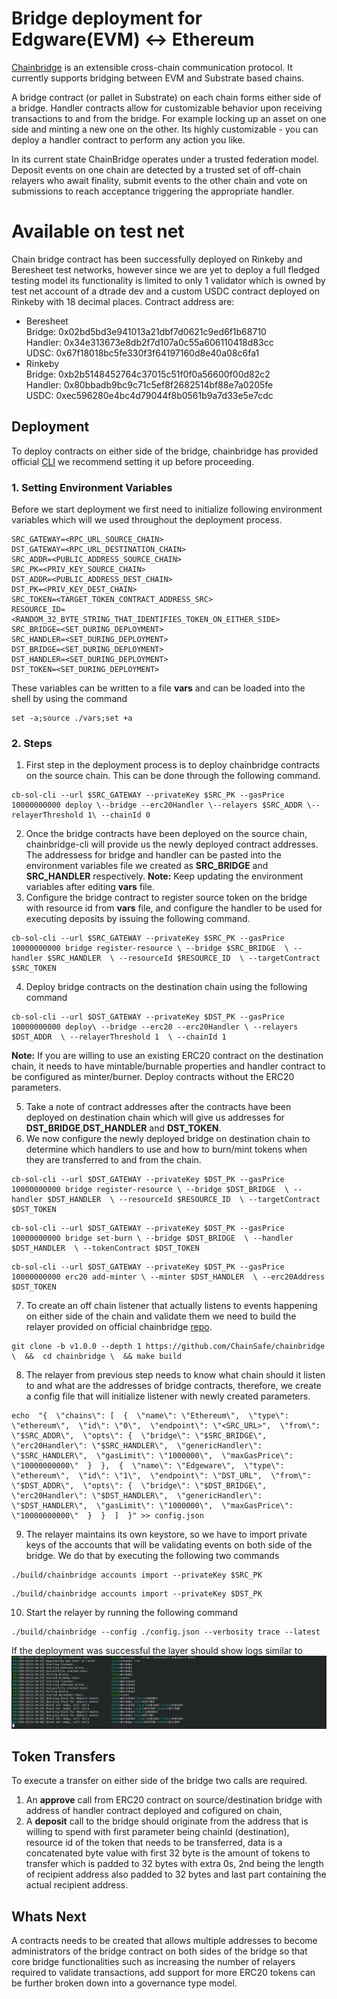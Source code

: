 # Bridge deployment for Edgware(EVM) <-> Ethereum
[Chainbridge](https://github.com/ChainSafe/ChainBridge) is an extensible cross-chain communication protocol. It currently supports bridging between EVM and Substrate based chains.

A bridge contract (or pallet in Substrate) on each chain forms either side of a bridge. Handler contracts allow for customizable behavior upon receiving transactions to and from the bridge. For example locking up an asset on one side and minting a new one on the other. Its highly customizable - you can deploy a handler contract to perform any action you like.

In its current state ChainBridge operates under a trusted federation model. Deposit events on one chain are detected by a trusted set of off-chain relayers who await finality, submit events to the other chain and vote on submissions to reach acceptance triggering the appropriate handler.

# Available on test net
Chain bridge contract has been successfully deployed on Rinkeby and Beresheet test networks, however since we are yet to deploy a full fledged testing model
its functionality is limited to only 1 validator which is owned by test net account of a dtrade dev and a custom USDC contract deployed on Rinkeby with 18 decimal places.
Contract address are:
* Beresheet\
  Bridge: 0x02bd5bd3e941013a21dbf7d0621c9ed6f1b68710\
  Handler: 0x34e313673e8db2f7d107a0c55a606110418d83cc\
  UDSC: 0x67f18018bc5fe330f3f64197160d8e40a08c6fa1
* Rinkeby\
  Bridge: 0xb2b5148452764c37015c51f0f0a56600f00d82c2\
  Handler: 0x80bbadb9bc9c71c5ef8f2682514bf88e7a0205fe\
  USDC: 0xec596280e4bc4d79044f8b0561b9a7d33e5e7cdc
## Deployment
To deploy contracts on either side of the bridge, chainbridge has provided official [CLI](https://github.com/ChainSafe/chainbridge-deploy) we recommend setting it up before proceeding.

### 1. Setting Environment Variables
Before we start deployment we first need to initialize following environment variables which will we used throughout the deployment process.
```console
SRC_GATEWAY=<RPC_URL_SOURCE_CHAIN>
DST_GATEWAY=<RPC_URL_DESTINATION_CHAIN>
SRC_ADDR=<PUBLIC_ADDRESS_SOURCE_CHAIN>
SRC_PK=<PRIV_KEY_SOURCE_CHAIN>
DST_ADDR=<PUBLIC_ADDRESS_DEST_CHAIN>
DST_PK=<PRIV_KEY_DEST_CHAIN>
SRC_TOKEN=<TARGET_TOKEN_CONTRACT_ADDRESS_SRC>
RESOURCE_ID=<RANDOM_32_BYTE_STRING_THAT_IDENTIFIES_TOKEN_ON_EITHER_SIDE>
SRC_BRIDGE=<SET_DURING_DEPLOYMENT>
SRC_HANDLER=<SET_DURING_DEPLOYMENT>
DST_BRIDGE=<SET_DURING_DEPLOYMENT>
DST_HANDLER=<SET_DURING_DEPLOYMENT>
DST_TOKEN=<SET_DURING_DEPLOYMENT>
```
These variables can be written to a file **vars** and can be loaded into the shell by using the command 
```console
set -a;source ./vars;set +a
``` 

### 2. Steps

1. First step in the deployment process is to deploy chainbridge contracts on the source chain. This can be done through the following command.
```console
cb-sol-cli --url $SRC_GATEWAY --privateKey $SRC_PK --gasPrice 10000000000 deploy \--bridge --erc20Handler \--relayers $SRC_ADDR \--relayerThreshold 1\ --chainId 0
```
2. Once the bridge contracts have been deployed on the source chain, chainbridge-cli will provide us the newly deployed contract addresses. The addressess for bridge and handler can be pasted into the environment variables file we created as **SRC_BRIDGE** and **SRC_HANDLER** respectively.
**Note:** Keep updating the environment variables after editing **vars** file.
3. Configure the bridge contract to register source token on the bridge with resource id from **vars** file, and configure the handler to be used for executing deposits by issuing the following command.
```console
cb-sol-cli --url $SRC_GATEWAY --privateKey $SRC_PK --gasPrice 10000000000 bridge register-resource \ --bridge $SRC_BRIDGE  \ --handler $SRC_HANDLER  \ --resourceId $RESOURCE_ID  \ --targetContract $SRC_TOKEN
```
4. Deploy bridge contracts on the destination chain using the following command
```console
cb-sol-cli --url $DST_GATEWAY --privateKey $DST_PK --gasPrice 10000000000 deploy\ --bridge --erc20 --erc20Handler \ --relayers $DST_ADDR  \ --relayerThreshold 1  \ --chainId 1
```
**Note:** If you are willing to use an existing ERC20 contract on the destination chain, it needs to have mintable/burnable properties and handler contract to be configured as minter/burner. Deploy contracts without the ERC20 parameters.

5. Take a note of contract addresses after the contracts have been deployed on destination chain which will give us addresses for **DST_BRIDGE**,**DST_HANDLER** and **DST_TOKEN**.
6. We now configure the newly deployed bridge on destination chain to determine which handlers to use and how to burn/mint tokens when they are transferred to and from the chain.
```console
cb-sol-cli --url $DST_GATEWAY --privateKey $DST_PK --gasPrice 10000000000 bridge register-resource \ --bridge $DST_BRIDGE  \ --handler $DST_HANDLER  \ --resourceId $RESOURCE_ID  \ --targetContract $DST_TOKEN
```
```console
cb-sol-cli --url $DST_GATEWAY --privateKey $DST_PK --gasPrice 10000000000 bridge set-burn \ --bridge $DST_BRIDGE  \ --handler $DST_HANDLER  \ --tokenContract $DST_TOKEN
```
```console
cb-sol-cli --url $DST_GATEWAY --privateKey $DST_PK --gasPrice 10000000000 erc20 add-minter \ --minter $DST_HANDLER  \ --erc20Address $DST_TOKEN
```
7. To create an off chain listener that actually listens to events happening on either side of the chain and validate them we need to build the relayer provided on official chainbridge [repo](https://github.com/ChainSafe/chainbridge).
```console
git clone -b v1.0.0 --depth 1 https://github.com/ChainSafe/chainbridge \  &&  cd chainbridge \  && make build
```
8. The relayer from previous step needs to know what chain should it listen to and what are the addresses of bridge contracts, therefore, we create a config file that will initialize listener with newly created parameters.  
```console
echo  "{  \"chains\": [  {  \"name\": \"Ethereum\",  \"type\": \"ethereum\",  \"id\": \"0\",  \"endpoint\": \"<SRC_URL>",  \"from\": \"$SRC_ADDR\",  \"opts\": {  \"bridge\": \"$SRC_BRIDGE\",  \"erc20Handler\": \"$SRC_HANDLER\",  \"genericHandler\": \"$SRC_HANDLER\",  \"gasLimit\": \"1000000\",  \"maxGasPrice\": \"10000000000\"  }  },  {  \"name\": \"Edgeware\",  \"type\": \"ethereum\",  \"id\": \"1\",  \"endpoint\": \"DST_URL",  \"from\": \"$DST_ADDR\",  \"opts\": {  \"bridge\": \"$DST_BRIDGE\",  \"erc20Handler\": \"$DST_HANDLER\",  \"genericHandler\": \"$DST_HANDLER\",  \"gasLimit\": \"1000000\",  \"maxGasPrice\": \"10000000000\"  }  }  ]  }" >> config.json
```
9. The relayer maintains its own keystore, so we have to import private keys of the accounts that will be validating events on both side of the bridge. We do that by executing the following two commands
```console
./build/chainbridge accounts import --privateKey $SRC_PK
```
```console
./build/chainbridge accounts import --privateKey $DST_PK
```
10. Start the relayer by running the following command
```console
./build/chainbridge --config ./config.json --verbosity trace --latest
```
If the deployment was successful the layer should show logs similar to
![plot](./assets/bridge.png)


## Token Transfers

To execute a transfer on either side of the bridge two calls are required.
1. An **approve** call from ERC20 contract on source/destination bridge with address of handler contract deployed and cofigured on chain,
2. A **deposit** call to the bridge should originate from the address that is willing to spend with first parameter being chainId (destination), resource id of the token that needs to be transferred, data is a concatenated byte value with first 32 byte is the amount of tokens to transfer which is padded to 32 bytes with extra 0s, 2nd being the length of recipient address also padded to 32 bytes and last part containing the actual recipient address.


## Whats Next
A contracts needs to be created that allows multiple addresses to become administrators of the bridge contract on both sides of the bridge so that core bridge functionalities such as increasing the number of relayers required to validate transactions, add support for more ERC20 tokens can be further broken down into a governance type model.
